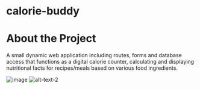 # calorie-buddy

# About the Project
A small dynamic web application including routes, forms and database access that functions as a digital calorie counter, calculating and displaying nutritional facts for recipes/meals based on various food ingredients.

![image](https://user-images.githubusercontent.com/58553029/197101574-34b68a67-ccb7-48fe-9b76-cef212d5f5fc.png) ![alt-text-2](https://user-images.githubusercontent.com/58553029/197101595-cef42b16-bbb2-4781-8c4c-83705e0926a2.png)

